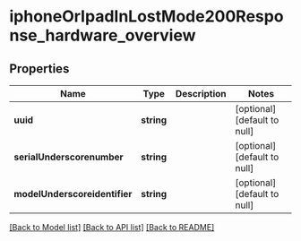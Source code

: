 # iphoneOrIpadInLostMode200Response_hardware_overview

## Properties
Name | Type | Description | Notes
------------ | ------------- | ------------- | -------------
**uuid** | **string** |  | [optional] [default to null]
**serialUnderscorenumber** | **string** |  | [optional] [default to null]
**modelUnderscoreidentifier** | **string** |  | [optional] [default to null]

[[Back to Model list]](../README.md#documentation-for-models) [[Back to API list]](../README.md#documentation-for-api-endpoints) [[Back to README]](../README.md)


